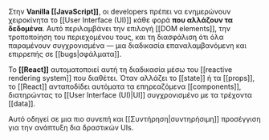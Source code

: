 Στην **Vanilla [[JavaScript]]**, οι developers πρέπει να ενημερώνουν χειροκίνητα το [[User Interface (UI)]] κάθε φορά **που αλλάζουν τα δεδομένα**. Αυτό περιλαμβάνει την επιλογή [[DOM elements]], την τροποποίηση του περιεχομένου τους, και τη διασφάλιση ότι όλα παραμένουν συγχρονισμένα — μια διαδικασία επαναλαμβανόμενη και επιρρεπής σε [[bugs|σφάλματα]].

Το **[[React]]** αυτοματοποιεί αυτή τη διαδικασία μέσω του [[reactive rendering system]] που διαθέτει. Όταν αλλάζει το [[state]] ή τα [[props]], το [[React]] ανταποδίδει αυτόματα τα επηρεαζόμενα [[components]], διατηρώντας το [[User Interface (UI)|UI]] συγχρονισμένο με τα τρέχοντα [[data]].

Αυτό οδηγεί σε μια πιο συνεπή και [[Συντήρηση|συντηρήσιμη]] προσέγγιση για την ανάπτυξη δια δραστικών UIs.